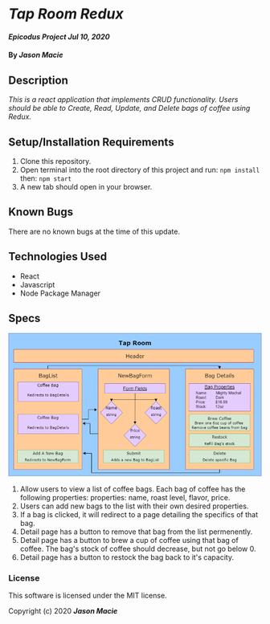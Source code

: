 # _Tap Room Redux_

#### _Epicodus Project Jul 10, 2020_

#### By _**Jason Macie**_

## Description

_This is a react application that implements CRUD functionality. Users should be able to Create, Read, Update, and Delete bags of coffee using Redux._

## Setup/Installation Requirements

1. Clone this repository.
2. Open terminal into the root directory of this project and run: `npm install` <br>then: `npm start`
3. A new tab should open in your browser.

## Known Bugs

There are no known bugs at the time of this update.

## Technologies Used

* React
* Javascript
* Node Package Manager

## Specs

![diagram](public/component-diagram.drawio.png)

1. Allow users to view a list of coffee bags. Each bag of coffee has the following properties: properties: name, roast level, flavor, price.
2. Users can add new bags to the list with their own desired properties.
3. If a bag is clicked, it will redirect to a page detailing the specifics of that bag.
4. Detail page has a button to remove that bag from the list permenently.
5. Detail page has a button to brew a cup of coffee using that bag of coffee. The bag's stock of coffee should decrease, but not go below 0.
6. Detail page has a button to restock the bag back to it's capacity.

### License

This software is licensed under the MIT license.

Copyright (c) 2020 **_Jason Macie_**